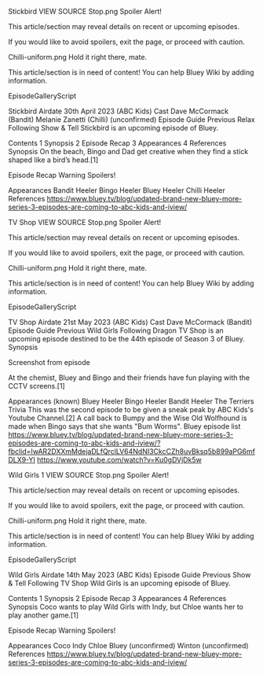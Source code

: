 Stickbird
VIEW SOURCE
Stop.png
Spoiler Alert!

This article/section may reveal details on recent or upcoming episodes.

If you would like to avoid spoilers, exit the page, or proceed with caution.

Chilli-uniform.png
Hold it right there, mate.

This article/section is in need of content!
You can help Bluey Wiki by adding information.

EpisodeGalleryScript

Stickbird
Airdate
30th April 2023 (ABC Kids)
Cast
Dave McCormack (Bandit)
Melanie Zanetti (Chilli) (unconfirmed)
Episode Guide
Previous
Relax
Following
Show & Tell
Stickbird is an upcoming episode of Bluey.

Contents
1 Synopsis
2 Episode Recap
3 Appearances
4 References
Synopsis
On the beach, Bingo and Dad get creative when they find a stick shaped like a bird’s head.[1]

Episode Recap
Warning Spoilers!

Appearances
Bandit Heeler
Bingo Heeler
Bluey Heeler
Chilli Heeler
References
https://www.bluey.tv/blog/updated-brand-new-bluey-more-series-3-episodes-are-coming-to-abc-kids-and-iview/

 <!-- Stickbird/Script
< Stickbird
VIEW SOURCE
EpisodeGalleryScript

Script.jpg
Coming-soon.png -->

TV Shop
VIEW SOURCE
Stop.png
Spoiler Alert!

This article/section may reveal details on recent or upcoming episodes.

If you would like to avoid spoilers, exit the page, or proceed with caution.

Chilli-uniform.png
Hold it right there, mate.

This article/section is in need of content!
You can help Bluey Wiki by adding information.

EpisodeGalleryScript

TV Shop
Airdate
21st May 2023 (ABC Kids)
Cast
Dave McCormack (Bandit)
Episode Guide
Previous
Wild Girls
Following
Dragon
TV Shop is an upcoming episode destined to be the 44th episode of Season 3 of Bluey.
Synopsis

Screenshot from episode

At the chemist, Bluey and Bingo and their friends have fun playing with the CCTV screens.[1]

Appearances (known)
Bluey Heeler
Bingo Heeler
Bandit Heeler
The Terriers
Trivia
This was the second episode to be given a sneak peak by ABC Kids's Youtube Channel.[2]
A call back to Bumpy and the Wise Old Wolfhound is made when Bingo says that she wants "Bum Worms".
Bluey episode list
https://www.bluey.tv/blog/updated-brand-new-bluey-more-series-3-episodes-are-coming-to-abc-kids-and-iview/?fbclid=IwAR2DXXmMdejaDLfQrclLV64NdNI3CkcCZh8uvBksq5b899aPG6mfDLX9-YI
https://www.youtube.com/watch?v=Ku0gDVjDk5w

<!-- TV Shop script -->

<!-- Turtleboy/Script
< Turtleboy
VIEW SOURCE

Intro.

[It shows Bingo in the living room watching Cat Squad]

Cat Squad Member [the purple one]: What have you learned today, Catty?

Catty [the red one]: How i behave, doesn't just effect me, it affects everyone!

[Dad walks into the living room, blocking the TV]

Bandit: Now, what did i come in here to do?

Bingo: Ah! Dad! You're in the way!

[The TV continues indistinctly]

[Bingo tries to see the TV, but fails]

Bandit: In the way of what?

Bingo [angrily]: The TV!

Bandit: Really? I don't see a TV.

Bingo: Behind you!

[Bandit turns to see the TV]

Bandit: Ah, there you go.

Bandit: Look at that, cats riding motorbikes.

Bingo: Ah! I cant see!

Bandit: How did they get a driver's license?

Bingo [furious]: MOVE!

Bandit: Did you want me to move?

Bingo: YES!

Bandit: Ah, you should've said.

[Bandit starts dancing]

Bandit: Moving, Moving, Moving!

Bingo: No, move out of the way!

Bandit: Oh, right, sorry!

[Bandit steps away from the TV]

Bandit: is this better?

Bingo: Yes! Thank you.

Bandit: No worries.

Bandit: Oh, i remember why i came in.

[The TV switches off]

Bandit: We're going to the park.

Bingo: AAHHH-

Bingo: This episode of Bluey is called Turtleboy

[It zooms in on the park, with swings, and a turtleboy. Then Bingo runs to play while Bandit is behind her]

Bingo: Dad can we play Rollercoast- Ooh, its a turtleboy!

Bandit: Someone must have left him behind.

Bingo: In the middle of the rollercoaster?

wip -->

Wild Girls
1
VIEW SOURCE
Stop.png
Spoiler Alert!

This article/section may reveal details on recent or upcoming episodes.

If you would like to avoid spoilers, exit the page, or proceed with caution.

Chilli-uniform.png
Hold it right there, mate.

This article/section is in need of content!
You can help Bluey Wiki by adding information.

EpisodeGalleryScript

Wild Girls
Airdate
14th May 2023 (ABC Kids)
Episode Guide
Previous
Show & Tell
Following
TV Shop
Wild Girls is an upcoming episode of Bluey.

Contents
1 Synopsis
2 Episode Recap
3 Appearances
4 References
Synopsis
Coco wants to play Wild Girls with Indy, but Chloe wants her to play another game.[1]

Episode Recap
Warning Spoilers!

Appearances
Coco
Indy
Chloe
Bluey (unconfirmed)
Winton (unconfirmed)
References
https://www.bluey.tv/blog/updated-brand-new-bluey-more-series-3-episodes-are-coming-to-abc-kids-and-iview/

 <!-- Wild Girls script -->
